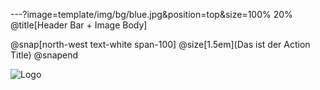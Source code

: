 ---?image=template/img/bg/blue.jpg&position=top&size=100% 20%
@title[Header Bar + Image Body]

@snap[north-west text-white span-100]
@size[1.5em](Das ist der Action Title)
@snapend

![Logo](template/img/608px-Volksbank_Logo.svg.png&size=40%)
